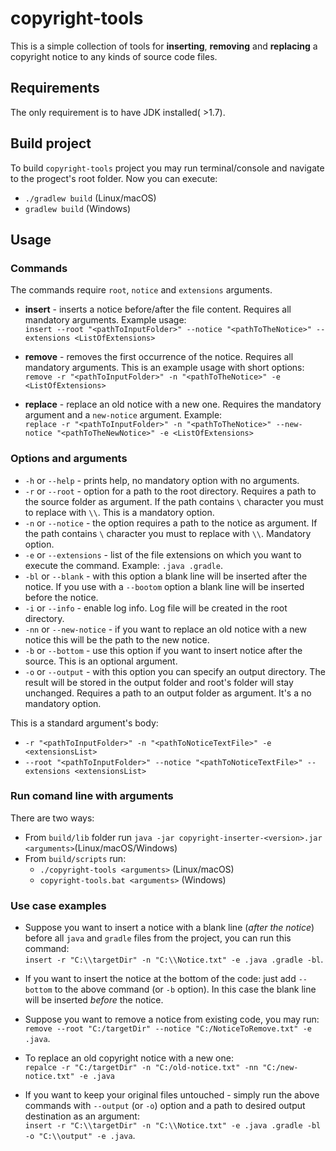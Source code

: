 # copyright-tools
This is a simple collection of tools for **inserting**, **removing** and **replacing** a copyright notice to any kinds of source code files.

## Requirements
The only requirement is to have JDK installed( >1.7).

## Build project
To build `copyright-tools` project you may run terminal/console and navigate to the progect's root folder. Now you can execute:
* `./gradlew build` (Linux/macOS)
* `gradlew build` (Windows)

## Usage

### Commands
The commands require `root`, `notice` and `extensions` arguments.

* **insert** - inserts a notice before/after the file content. Requires all mandatory arguments. Example usage:  
`insert --root "<pathToInputFolder>" --notice "<pathToTheNotice>" --extensions <ListOfExtensions>`

* **remove** - removes the first occurrence of the notice. Requires all mandatory arguments. This is an example usage with short options:  
`remove -r "<pathToInputFolder>" -n "<pathToTheNotice>" -e <ListOfExtensions>`

* **replace** - replace an old notice with a new one. Requires the mandatory argument and a `new-notice` argument. Example:  
`replace -r "<pathToInputFolder>" -n "<pathToTheNotice>" --new-notice "<pathToTheNewNotice>" -e <ListOfExtensions>`



### Options and arguments
* `-h` or `--help` - prints help, no mandatory option with no arguments.
* `-r` or `--root` - option for a path to the root directory. Requires a path to the source folder as argument. If the path contains `\` character you must to replace with `\\`. This is a mandatory option.
* `-n` or `--notice` - the option requires a path to the notice as argument. If the path contains `\` character you must to replace with `\\`. Mandatory option.
* `-e` or `--extensions` - list of the file extensions on which you want to execute the command. Example: `.java .gradle`.
* `-bl` or `--blank` - with this option a blank line will be inserted after the notice. If you use with a `--bootom` option a blank line will be inserted before the notice.
* `-i` or `--info` - enable log info. Log file will be created in the root directory.
* `-nn` or `--new-notice` - if you want to replace an old notice with a new notice this will be the path to the new notice.
* `-b` or `--bottom` - use this option if you want to insert notice after the source. This is an optional argument.
* `-o` or `--output` - with this option you can specify an output directory. The result will be stored in the output folder and root's folder will stay unchanged. Requires a path to an output folder as argument. It's a no mandatory option.

This is a standard argument's body:
* `-r "<pathToInputFolder>" -n "<pathToNoticeTextFile>" -e <extensionsList>`
* `--root "<pathToInputFolder>" --notice "<pathToNoticeTextFile>" --extensions <extensionsList>`

### Run comand line with arguments
There are two ways:
* From `build/lib` folder run `java -jar copyright-inserter-<version>.jar <arguments>`(Linux/macOS/Windows)
* From `build/scripts` run:
  * `./copyright-tools <arguments>` (Linux/macOS)
  * `copyright-tools.bat <arguments>` (Windows)

### Use case examples
* Suppose you want to insert a notice with a blank line (*after the notice*) before all `java` and `gradle` files from the project, you can run this command:  
`insert -r "C:\\targetDir" -n "C:\\Notice.txt" -e .java .gradle -bl`.

* If you want to insert the notice at the bottom of the code: just add `--bottom` to the above command (or `-b` option). In this case the blank line will be inserted *before* the notice.

* Suppose you want to remove a notice from existing code, you may run:  
`remove --root "C:/targetDir" --notice "C:/NoticeToRemove.txt" -e .java`.

* To replace an old copyright notice with a new one:  
`repalce -r "C:/targetDir" -n "C:/old-notice.txt" -nn "C:/new-notice.txt" -e .java`

* If you want to keep your original files untouched - simply run the above commands with `--output` (or `-o`) option and a path to desired output destination as an argument:  
`insert -r "C:\\targetDir" -n "C:\\Notice.txt" -e .java .gradle -bl -o "C:\\output" -e .java`.
